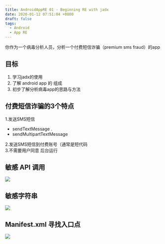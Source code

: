 ```yaml
---
title: AndroidAppRE 01 - Beginning RE with jadx
date: 2020-01-12 07:51:04 +0800
draft: false
tags: 
  - Android
  - App RE
---
```


你作为一个病毒分析人员，分析一个付费短信诈骗（premium sms fraud）的app

<!--more-->

## 目标
1. 学习jadx的使用
2. 了解 android app 的 组成
3. 初步了解分析病毒app的思路与方法

## 付费短信诈骗的3个特点
1.发送SMS短信
 * sendTextMessage . 
 * sendMultipartTextMessage  

2.发送SMS短信到付费账号（通常是短代码  
3.不需要用户同意 后台运行   

## 敏感 API 调用
![](https://pic.lushx.cn/15788267627105.jpg)

## 敏感字符串
![](https://pic.lushx.cn/15788269260488.jpg)

## Manifest.xml 寻找入口点
![](https://pic.lushx.cn/15788271291660.jpg)
